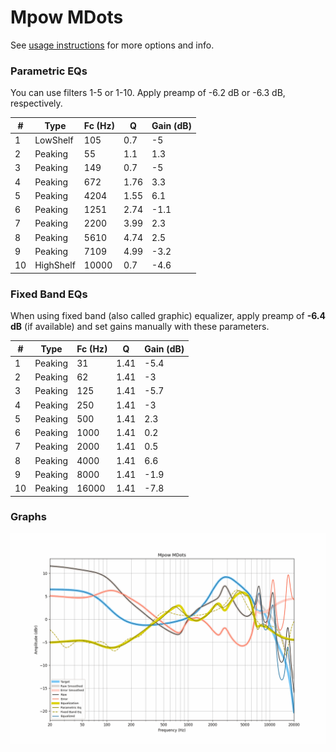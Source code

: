 # Mpow MDots
See [usage instructions](https://github.com/jaakkopasanen/AutoEq#usage) for more options and info.

### Parametric EQs
You can use filters 1-5 or 1-10. Apply preamp of -6.2 dB or -6.3 dB, respectively.

|   # | Type      |   Fc (Hz) |    Q |   Gain (dB) |
|-----|-----------|-----------|------|-------------|
|   1 | LowShelf  |       105 | 0.7  |        -5   |
|   2 | Peaking   |        55 | 1.1  |         1.3 |
|   3 | Peaking   |       149 | 0.7  |        -5   |
|   4 | Peaking   |       672 | 1.76 |         3.3 |
|   5 | Peaking   |      4204 | 1.55 |         6.1 |
|   6 | Peaking   |      1251 | 2.74 |        -1.1 |
|   7 | Peaking   |      2200 | 3.99 |         2.3 |
|   8 | Peaking   |      5610 | 4.74 |         2.5 |
|   9 | Peaking   |      7109 | 4.99 |        -3.2 |
|  10 | HighShelf |     10000 | 0.7  |        -4.6 |

### Fixed Band EQs
When using fixed band (also called graphic) equalizer, apply preamp of **-6.4 dB** (if available) and set gains manually with these parameters.

|   # | Type    |   Fc (Hz) |    Q |   Gain (dB) |
|-----|---------|-----------|------|-------------|
|   1 | Peaking |        31 | 1.41 |        -5.4 |
|   2 | Peaking |        62 | 1.41 |        -3   |
|   3 | Peaking |       125 | 1.41 |        -5.7 |
|   4 | Peaking |       250 | 1.41 |        -3   |
|   5 | Peaking |       500 | 1.41 |         2.3 |
|   6 | Peaking |      1000 | 1.41 |         0.2 |
|   7 | Peaking |      2000 | 1.41 |         0.5 |
|   8 | Peaking |      4000 | 1.41 |         6.6 |
|   9 | Peaking |      8000 | 1.41 |        -1.9 |
|  10 | Peaking |     16000 | 1.41 |        -7.8 |

### Graphs
![](./Mpow%20MDots.png)
